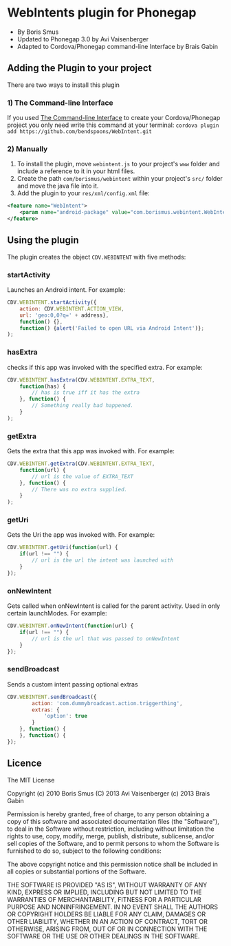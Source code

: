 # WebIntents plugin for Phonegap #
* By Boris Smus
* Updated to Phonegap 3.0 by Avi Vaisenberger
* Adapted to Cordova/Phonegap command-line Interface by Brais Gabin

## Adding the Plugin to your project ##
There are two ways to install this plugin

### 1) The Command-line Interface ###
If you used [The Command-line Interface](http://cordova.apache.org/docs/en/3.0.0/guide_cli_index.md.html) to create your Cordova/Phonegap project you only need write this command at your terminal:
`cordova plugin add https://github.com/bendspoons/WebIntent.git`

### 2) Manually ###
1. To install the plugin, move `webintent.js` to your project's `www` folder and include a reference to it in your html files.
2. Create the path `com/borismus/webintent` within your project's `src/` folder and move the java file into it.
3. Add the plugin to your `res/xml/config.xml` file:

```xml
<feature name="WebIntent">
    <param name="android-package" value="com.borismus.webintent.WebIntent" />
</feature>
```

## Using the plugin ##
The plugin creates the object `CDV.WEBINTENT` with five methods:

### startActivity ###
Launches an Android intent. For example:

```javascript
CDV.WEBINTENT.startActivity({
    action: CDV.WEBINTENT.ACTION_VIEW,
    url: 'geo:0,0?q=' + address},
    function() {},
    function() {alert('Failed to open URL via Android Intent')};
);
```

### hasExtra ###
checks if this app was invoked with the specified extra. For example:

```javascript
CDV.WEBINTENT.hasExtra(CDV.WEBINTENT.EXTRA_TEXT,
    function(has) {
        // has is true iff it has the extra
    }, function() {
        // Something really bad happened.
    }
);
```

### getExtra ###
Gets the extra that this app was invoked with. For example:

```javascript
CDV.WEBINTENT.getExtra(CDV.WEBINTENT.EXTRA_TEXT,
    function(url) {
        // url is the value of EXTRA_TEXT
    }, function() {
        // There was no extra supplied.
    }
);
```

### getUri ###
Gets the Uri the app was invoked with. For example:

```javascript
CDV.WEBINTENT.getUri(function(url) {
    if(url !== "") {
        // url is the url the intent was launched with
    }
});
```

### onNewIntent ###
Gets called when onNewIntent is called for the parent activity. Used in only certain launchModes. For example:

```javascript
CDV.WEBINTENT.onNewIntent(function(url) {
    if(url !== "") {
        // url is the url that was passed to onNewIntent
    }
});
```

### sendBroadcast ###
Sends a custom intent passing optional extras

```javascript
CDV.WEBINTENT.sendBroadcast({
        action: 'com.dummybroadcast.action.triggerthing',
        extras: {
            'option': true
        }
    }, function() {
    }, function() {
});
```

## Licence ##

The MIT License

Copyright
(c) 2010 Boris Smus
(C) 2013 Avi Vaisenberger
(c) 2013 Brais Gabin

Permission is hereby granted, free of charge, to any person obtaining a copy
of this software and associated documentation files (the "Software"), to deal
in the Software without restriction, including without limitation the rights
to use, copy, modify, merge, publish, distribute, sublicense, and/or sell
copies of the Software, and to permit persons to whom the Software is
furnished to do so, subject to the following conditions:

The above copyright notice and this permission notice shall be included in
all copies or substantial portions of the Software.

THE SOFTWARE IS PROVIDED "AS IS", WITHOUT WARRANTY OF ANY KIND, EXPRESS OR
IMPLIED, INCLUDING BUT NOT LIMITED TO THE WARRANTIES OF MERCHANTABILITY,
FITNESS FOR A PARTICULAR PURPOSE AND NONINFRINGEMENT. IN NO EVENT SHALL THE
AUTHORS OR COPYRIGHT HOLDERS BE LIABLE FOR ANY CLAIM, DAMAGES OR OTHER
LIABILITY, WHETHER IN AN ACTION OF CONTRACT, TORT OR OTHERWISE, ARISING FROM,
OUT OF OR IN CONNECTION WITH THE SOFTWARE OR THE USE OR OTHER DEALINGS IN
THE SOFTWARE.

